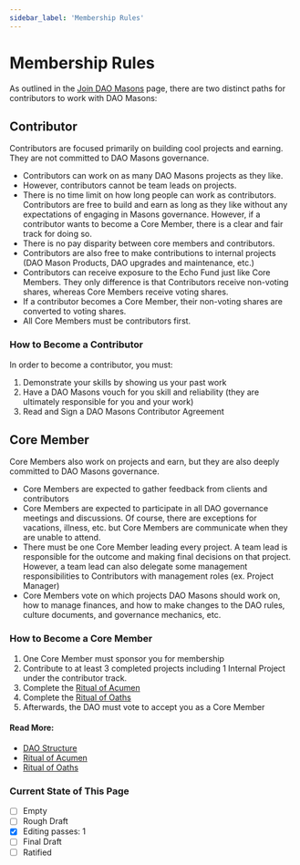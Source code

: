 ```yaml
---
sidebar_label: 'Membership Rules'
---
```


# Membership Rules

As outlined in the [Join DAO Masons](/Intro/join) page, there are two distinct paths for contributors to work with DAO Masons:

## Contributor

Contributors are focused primarily on building cool projects and earning. They are not committed to DAO Masons governance.

- Contributors can work on as many DAO Masons projects as they like.
- However, contributors cannot be team leads on projects.
- There is no time limit on how long people can work as contributors. Contributors are free to build and earn as long as they like without any expectations of engaging in Masons governance. However, if a contributor wants to become a Core Member, there is a clear and fair track for doing so.
- There is no pay disparity between core members and contributors.
- Contributors are also free to make contributions to internal projects (DAO Mason Products, DAO upgrades and maintenance, etc.)
- Contributors can receive exposure to the Echo Fund just like Core Members. They only difference is that Contributors receive non-voting shares, whereas Core Members receive voting shares.
- If a contributor becomes a Core Member, their non-voting shares are converted to voting shares.
- All Core Members must be contributors first.

### How to Become a Contributor

In order to become a contributor, you must:

1. Demonstrate your skills by showing us your past work
2. Have a DAO Masons vouch for you skill and reliability (they are ultimately responsible for you and your work)
3. Read and Sign a DAO Masons Contributor Agreement

## Core Member

Core Members also work on projects and earn, but they are also deeply committed to DAO Masons governance.

- Core Members are expected to gather feedback from clients and contributors
- Core Members are expected to participate in all DAO governance meetings and discussions. Of course, there are exceptions for vacations, illness, etc. but Core Members are communicate when they are unable to attend.
- There must be one Core Member leading every project. A team lead is responsible for the outcome and making final decisions on that project. However, a team lead can also delegate some management responsibilities to Contributors with management roles (ex. Project Manager)
- Core Members vote on which projects DAO Masons should work on, how to manage finances, and how to make changes to the DAO rules, culture documents, and governance mechanics, etc.

### How to Become a Core Member

1. One Core Member must sponsor you for membership
2. Contribute to at least 3 completed projects including 1 Internal Project under the contributor track.
3. Complete the [Ritual of Acumen](/Rituals/ritual-of-acumen)
4. Complete the [Ritual of Oaths](/Rituals/ritual-of-oaths)
5. Afterwards, the DAO must vote to accept you as a Core Member

#### Read More:

- [DAO Structure](/Rules/dao-structure)
- [Ritual of Acumen](/Rituals/ritual-of-acumen)
- [Ritual of Oaths](/Rituals/ritual-of-oaths)

### Current State of This Page

- [ ] Empty
- [ ] Rough Draft
- [x] Editing passes: 1
- [ ] Final Draft
- [ ] Ratified

